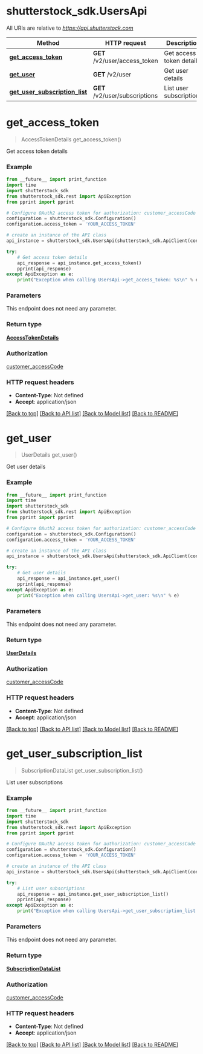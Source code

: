 # shutterstock_sdk.UsersApi

All URIs are relative to *https://api.shutterstock.com*

Method | HTTP request | Description
------------- | ------------- | -------------
[**get_access_token**](UsersApi.md#get_access_token) | **GET** /v2/user/access_token | Get access token details
[**get_user**](UsersApi.md#get_user) | **GET** /v2/user | Get user details
[**get_user_subscription_list**](UsersApi.md#get_user_subscription_list) | **GET** /v2/user/subscriptions | List user subscriptions

# **get_access_token**
> AccessTokenDetails get_access_token()

Get access token details

### Example
```python
from __future__ import print_function
import time
import shutterstock_sdk
from shutterstock_sdk.rest import ApiException
from pprint import pprint

# Configure OAuth2 access token for authorization: customer_accessCode
configuration = shutterstock_sdk.Configuration()
configuration.access_token = 'YOUR_ACCESS_TOKEN'

# create an instance of the API class
api_instance = shutterstock_sdk.UsersApi(shutterstock_sdk.ApiClient(configuration))

try:
    # Get access token details
    api_response = api_instance.get_access_token()
    pprint(api_response)
except ApiException as e:
    print("Exception when calling UsersApi->get_access_token: %s\n" % e)
```

### Parameters
This endpoint does not need any parameter.

### Return type

[**AccessTokenDetails**](AccessTokenDetails.md)

### Authorization

[customer_accessCode](../README.md#customer_accessCode)

### HTTP request headers

 - **Content-Type**: Not defined
 - **Accept**: application/json

[[Back to top]](#) [[Back to API list]](../README.md#documentation-for-api-endpoints) [[Back to Model list]](../README.md#documentation-for-models) [[Back to README]](../README.md)

# **get_user**
> UserDetails get_user()

Get user details

### Example
```python
from __future__ import print_function
import time
import shutterstock_sdk
from shutterstock_sdk.rest import ApiException
from pprint import pprint

# Configure OAuth2 access token for authorization: customer_accessCode
configuration = shutterstock_sdk.Configuration()
configuration.access_token = 'YOUR_ACCESS_TOKEN'

# create an instance of the API class
api_instance = shutterstock_sdk.UsersApi(shutterstock_sdk.ApiClient(configuration))

try:
    # Get user details
    api_response = api_instance.get_user()
    pprint(api_response)
except ApiException as e:
    print("Exception when calling UsersApi->get_user: %s\n" % e)
```

### Parameters
This endpoint does not need any parameter.

### Return type

[**UserDetails**](UserDetails.md)

### Authorization

[customer_accessCode](../README.md#customer_accessCode)

### HTTP request headers

 - **Content-Type**: Not defined
 - **Accept**: application/json

[[Back to top]](#) [[Back to API list]](../README.md#documentation-for-api-endpoints) [[Back to Model list]](../README.md#documentation-for-models) [[Back to README]](../README.md)

# **get_user_subscription_list**
> SubscriptionDataList get_user_subscription_list()

List user subscriptions

### Example
```python
from __future__ import print_function
import time
import shutterstock_sdk
from shutterstock_sdk.rest import ApiException
from pprint import pprint

# Configure OAuth2 access token for authorization: customer_accessCode
configuration = shutterstock_sdk.Configuration()
configuration.access_token = 'YOUR_ACCESS_TOKEN'

# create an instance of the API class
api_instance = shutterstock_sdk.UsersApi(shutterstock_sdk.ApiClient(configuration))

try:
    # List user subscriptions
    api_response = api_instance.get_user_subscription_list()
    pprint(api_response)
except ApiException as e:
    print("Exception when calling UsersApi->get_user_subscription_list: %s\n" % e)
```

### Parameters
This endpoint does not need any parameter.

### Return type

[**SubscriptionDataList**](SubscriptionDataList.md)

### Authorization

[customer_accessCode](../README.md#customer_accessCode)

### HTTP request headers

 - **Content-Type**: Not defined
 - **Accept**: application/json

[[Back to top]](#) [[Back to API list]](../README.md#documentation-for-api-endpoints) [[Back to Model list]](../README.md#documentation-for-models) [[Back to README]](../README.md)

